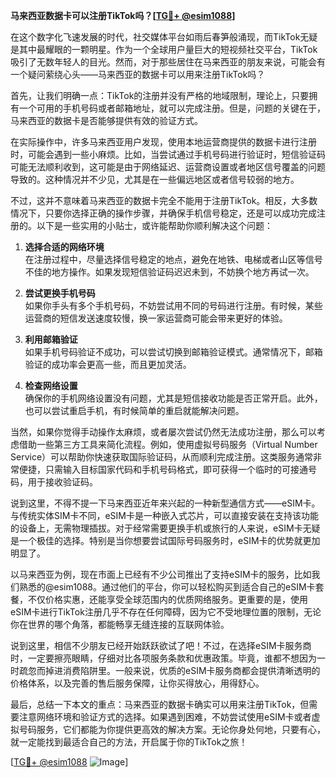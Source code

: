 **马来西亚数据卡可以注册TikTok吗？[[TG💪+ @esim1088](https://t.me/s/esim1088)]**

在这个数字化飞速发展的时代，社交媒体平台如雨后春笋般涌现，而TikTok无疑是其中最耀眼的一颗明星。作为一个全球用户量巨大的短视频社交平台，TikTok吸引了无数年轻人的目光。然而，对于那些居住在马来西亚的朋友来说，可能会有一个疑问萦绕心头——马来西亚的数据卡可以用来注册TikTok吗？

首先，让我们明确一点：TikTok的注册并没有严格的地域限制，理论上，只要拥有一个可用的手机号码或者邮箱地址，就可以完成注册。但是，问题的关键在于，马来西亚的数据卡是否能够提供有效的验证方式。

在实际操作中，许多马来西亚用户发现，使用本地运营商提供的数据卡进行注册时，可能会遇到一些小麻烦。比如，当尝试通过手机号码进行验证时，短信验证码可能无法顺利收到，这可能是由于网络延迟、运营商设置或者地区信号覆盖的问题导致的。这种情况并不少见，尤其是在一些偏远地区或者信号较弱的地方。

不过，这并不意味着马来西亚的数据卡完全不能用于注册TikTok。相反，大多数情况下，只要你选择正确的操作步骤，并确保手机信号稳定，还是可以成功完成注册的。以下是一些实用的小贴士，或许能帮助你顺利解决这个问题：

1. **选择合适的网络环境**  
   在注册过程中，尽量选择信号稳定的地点，避免在地铁、电梯或者山区等信号不佳的地方操作。如果发现短信验证码迟迟未到，不妨换个地方再试一次。

2. **尝试更换手机号码**  
   如果你手头有多个手机号码，不妨尝试用不同的号码进行注册。有时候，某些运营商的短信发送速度较慢，换一家运营商可能会带来更好的体验。

3. **利用邮箱验证**  
   如果手机号码验证不成功，可以尝试切换到邮箱验证模式。通常情况下，邮箱验证的成功率会更高一些，而且更加灵活。

4. **检查网络设置**  
   确保你的手机网络设置没有问题，尤其是短信接收功能是否正常开启。此外，也可以尝试重启手机，有时候简单的重启就能解决问题。

当然，如果你觉得手动操作太麻烦，或者屡次尝试仍然无法成功注册，那么可以考虑借助一些第三方工具来简化流程。例如，使用虚拟号码服务（Virtual Number Service）可以帮助你快速获取国际验证码，从而顺利完成注册。这类服务通常非常便捷，只需输入目标国家代码和手机号码格式，即可获得一个临时的可接通号码，用于接收验证码。

说到这里，不得不提一下马来西亚近年来兴起的一种新型通信方式——eSIM卡。与传统实体SIM卡不同，eSIM卡是一种嵌入式芯片，可以直接安装在支持该功能的设备上，无需物理插拔。对于经常需要更换手机或旅行的人来说，eSIM卡无疑是一个极佳的选择。特别是当你想要尝试国际号码服务时，eSIM卡的优势就更加明显了。

以马来西亚为例，现在市面上已经有不少公司推出了支持eSIM卡的服务，比如我们熟悉的@esim1088。通过他们的平台，你可以轻松购买到适合自己的eSIM卡套餐，不仅价格实惠，还能享受全球范围内的优质网络服务。更重要的是，使用eSIM卡进行TikTok注册几乎不存在任何障碍，因为它不受地理位置的限制，无论你在世界的哪个角落，都能畅享无缝连接的互联网体验。

说到这里，相信不少朋友已经开始跃跃欲试了吧！不过，在选择eSIM卡服务商时，一定要擦亮眼睛，仔细对比各项服务条款和优惠政策。毕竟，谁都不想因为一时疏忽而掉进消费陷阱里。一般来说，优质的eSIM卡服务商都会提供清晰透明的价格体系，以及完善的售后服务保障，让你买得放心，用得舒心。

最后，总结一下本文的重点：马来西亚的数据卡确实可以用来注册TikTok，但需要注意网络环境和验证方式的选择。如果遇到困难，不妨尝试使用eSIM卡或者虚拟号码服务，它们都能为你提供更高效的解决方案。无论你身处何地，只要有心，就一定能找到最适合自己的方法，开启属于你的TikTok之旅！

[[TG💪+ @esim1088](https://t.me/s/esim1088) ![Image](https://i.postimg.cc/4NQfJmqS/Snipaste-2025-05-13-00-14-12.png)]